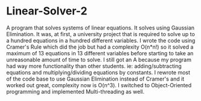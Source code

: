 # Linear-Solver-2
A program that solves systems of linear equations. It solves using Gaussian Elimination.
It was, at first, a university project that is required to solve up to a hundred equations in a hundred different variables.
I wrote the code using Cramer's Rule which did the job but had a complexity O(n*n!) so it solved a maximum of 13 equations in 13 different variables before starting to take an unreasonable amount of time to solve.
I still got an A because my program had way more functionality than other students. ie: adding/subtracting equations and multiplying/dividing equations by constants.
I rewrote most of the code base to use Gaussian Elimination instead of Cramer's and it worked out great, complexity now is O(n^3).
I switched to Object-Oriented programming and implemented Multi-threading as well.
